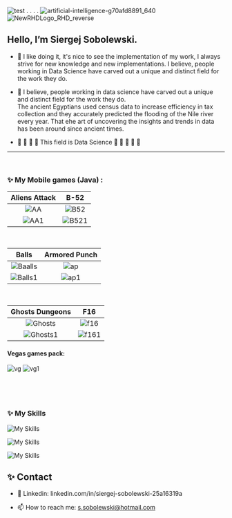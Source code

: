 ![test](https://github.githubassets.com/images/icons/emoji/octocat.png)  . . . .
   ![artificial-intelligence-g70afd8891_640](https://user-images.githubusercontent.com/108773983/200955851-6396a7bd-265b-48e6-89b7-ce93b0164b4c.jpg)
![NewRHDLogo_RHD_reverse](https://user-images.githubusercontent.com/108773983/226222769-a75c5022-9947-4fa1-99bd-8fd7e7f69feb.svg)



## Hello, I’m Siergej Sobolewski. 



-  👋  I like doing it, it's nice to see the implementation of 
       my work,  I always  strive  for new  knowledge  and new 
       implementations. I believe, people working in Data Science
       have carved out a unique and distinct field for the work
       they do.

      

- 👀  I believe, people working in data science have carved 
      out a unique and distinct field  for the work  they do.  
      The ancient  Egyptians used  census  data to  increase 
      efficiency  in  tax  collection and  they  accurately 
      predicted the flooding of the  Nile river  every year. 
      That еhe art of uncovering the insights and trends in 
      data has been around since ancient times. 

- 🌱 🌱 🌱 🌱 This field is Data Science  🌱 🌱 🌱 🌱 🌱  

---

&nbsp;
### ✨ **My Mobile games (Java) :**

| Aliens Attack                                                                   |  B-52                                                                             |
|:-------------------------------------------------------------------------------:|:---------------------------------------------------------------------------------:|
| ![AA](https://github.com/SSobol77/Mobile-Games-Java/blob/master/images/aa.jpg)  | ![B52](https://github.com/SSobol77/Mobile-Games-Java/blob/master/images/b52.jpg)  |
| ![AA1](https://github.com/SSobol77/Mobile-Games-Java/blob/master/images/aa.gif) | ![B521](https://github.com/SSobol77/Mobile-Games-Java/blob/master/images/b52.gif) |


&nbsp;

| Balls                                                                                 |   Armored Punch                                                                   |
|:-------------------------------------------------------------------------------------:|:---------------------------------------------------------------------------------:|
| ![Baalls](https://github.com/SSobol77/Mobile-Games-Java/blob/master/images/balls.jpg) |![ap](https://github.com/SSobol77/Mobile-Games-Java/blob/master/images/armored.jpg)|
| ![Balls1](https://github.com/SSobol77/Mobile-Games-Java/blob/master/images/balls.gif) | ![ap1](https://github.com/SSobol77/Mobile-Games-Java/blob/master/images/tank.gif) |


&nbsp;

| Ghosts Dungeons                                                                         |        F16                                                                        |
|:---------------------------------------------------------------------------------------:|:---------------------------------------------------------------------------------:|
| ![Ghosts](https://github.com/SSobol77/Mobile-Games-Java/blob/master/images/ghosts.jpg)  | ![f16](https://github.com/SSobol77/Mobile-Games-Java/blob/master/images/f16.jpg)  |
| ![Ghosts1](https://github.com/SSobol77/Mobile-Games-Java/blob/master/images/ghosts.gif) | ![f161](https://github.com/SSobol77/Mobile-Games-Java/blob/master/images/f16.gif) |



#### Vegas games pack:

![vg](https://github.com/SSobol77/Mobile-Games-Java/blob/master/images/vegas.jpg)
![vg1](https://github.com/SSobol77/Mobile-Games-Java/blob/master/images/vegas.gif)

&nbsp;

&nbsp;

### ✨  My Skills

![My Skills](https://skillicons.dev/icons?i=bsd,linux,win,androidstudio,gradle,git,docker,kubernetes,aws)

![My Skills](https://skillicons.dev/icons?i=java,python,golang,c,cpp,visualstudio,dotnet)

![My Skills](https://skillicons.dev/icons?i=spring,django,flask,selenium,bootstrap,_win,sqlite,mysql,postgres)



## ✨ Contact
      
- 💞️  Linkedin: linkedin.com/in/siergej-sobolewski-25a16319a

- 📫  How to reach me: s.sobolewski@hotmail.com







<!---
SSobol77/SSobol77 is a special ✨ repository because its `README.md` (this file) appears on your GitHub profile.
You can click the Preview link to take a look at your changes.
--->
